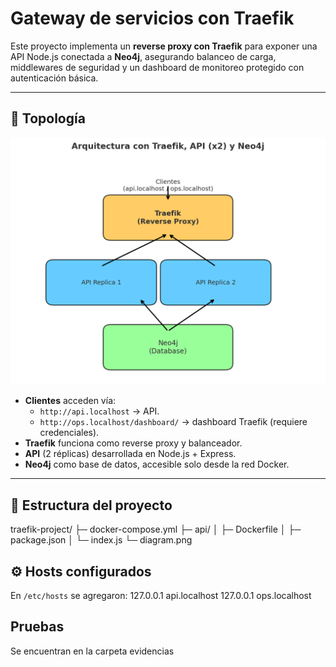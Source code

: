 # Gateway de servicios con Traefik

Este proyecto implementa un **reverse proxy con Traefik** para exponer una API Node.js conectada a **Neo4j**, asegurando balanceo de carga, middlewares de seguridad y un dashboard de monitoreo protegido con autenticación básica.

---

## 📌 Topología

![Arquitectura](diagram.png)

- **Clientes** acceden vía:
  - `http://api.localhost` → API.
  - `http://ops.localhost/dashboard/` → dashboard Traefik (requiere credenciales).
- **Traefik** funciona como reverse proxy y balanceador.
- **API** (2 réplicas) desarrollada en Node.js + Express.
- **Neo4j** como base de datos, accesible solo desde la red Docker.

---

## 📂 Estructura del proyecto

traefik-project/
├─ docker-compose.yml
├─ api/
│ ├─ Dockerfile
│ ├─ package.json
│ └─ index.js
└─ diagram.png

## ⚙️ Hosts configurados

En `/etc/hosts` se agregaron:
127.0.0.1 api.localhost
127.0.0.1 ops.localhost


## Pruebas

Se encuentran en la carpeta evidencias

